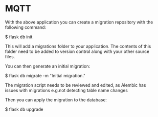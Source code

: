 # MQTT

With the above application you can create a migration repository with the following command:

$ flask db init

This will add a migrations folder to your application. 
The contents of this folder need to be added to version control along with your other source files.

You can then generate an initial migration:

$ flask db migrate -m "Initial migration."

The migration script needs to be reviewed and edited, as Alembic has issues with migrations e.g.not detecting table name changes

Then you can apply the migration to the database:

$ flask db upgrade